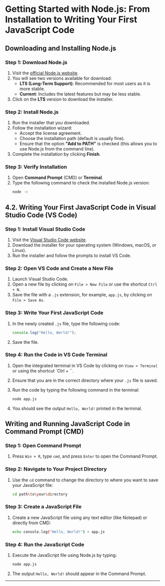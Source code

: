 # Getting Started with Node.js: From Installation to Writing Your First JavaScript Code

##  Downloading and Installing Node.js

### Step 1: Download Node.js

1. Visit the [official Node.js website](https://nodejs.org/).
2. You will see two versions available for download:
   - **LTS (Long-Term Support)**: Recommended for most users as it is more stable.
   - **Current**: Includes the latest features but may be less stable.
3. Click on the **LTS** version to download the installer.

### Step 2: Install Node.js

1. Run the installer that you downloaded.
2. Follow the installation wizard:
   - Accept the license agreement.
   - Choose the installation path (default is usually fine).
   - Ensure that the option **"Add to PATH"** is checked (this allows you to use Node.js from the command line).
3. Complete the installation by clicking **Finish**.

### Step 3: Verify Installation

1. Open **Command Prompt** (CMD) or **Terminal**.
2. Type the following command to check the installed Node.js version:
   ```bash
   node -v
## 4.2. Writing Your First JavaScript Code in Visual Studio Code (VS Code)

### Step 1: Install Visual Studio Code
1. Visit the [Visual Studio Code website](https://code.visualstudio.com/).
2. Download the installer for your operating system (Windows, macOS, or Linux).
3. Run the installer and follow the prompts to install VS Code.

### Step 2: Open VS Code and Create a New File
1. Launch Visual Studio Code.
2. Open a new file by clicking on `File > New File` or use the shortcut `Ctrl + N`.
3. Save the file with a `.js` extension, for example, `app.js`, by clicking on `File > Save As`.

### Step 3: Write Your First JavaScript Code
1. In the newly created `.js` file, type the following code:

    ```javascript
    console.log("Hello, World!");
    ```
2. Save the file.

### Step 4: Run the Code in VS Code Terminal
1. Open the integrated terminal in VS Code by clicking on `View > Terminal` or using the shortcut `Ctrl + ``.
2. Ensure that you are in the correct directory where your `.js` file is saved.
3. Run the code by typing the following command in the terminal:

    ```bash
    node app.js
    ```
4. You should see the output `Hello, World!` printed in the terminal.

##  Writing and Running JavaScript Code in Command Prompt (CMD)

### Step 1: Open Command Prompt
1. Press `Win + R`, type `cmd`, and press `Enter` to open the Command Prompt.

### Step 2: Navigate to Your Project Directory
1. Use the `cd` command to change the directory to where you want to save your JavaScript file:

    ```bash
    cd path\to\your\directory
    ```

### Step 3: Create a JavaScript File
1. Create a new JavaScript file using any text editor (like Notepad) or directly from CMD:

    ```bash
    echo console.log("Hello, World!") > app.js
    ```

### Step 4: Run the JavaScript Code
1. Execute the JavaScript file using Node.js by typing:

    ```bash
    node app.js
    ```
2. The output `Hello, World!` should appear in the Command Prompt.

---